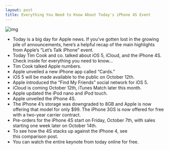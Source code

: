 ```yaml
---
layout: post
title: Everything You Need to Know About Today's iPhone 4S Event
---
```

![img](http://media.idownloadblog.com/wp-content/uploads/2011/10/Screen-Shot-2011-10-04-at-5.45.05-PM-e1317764795734.png)
* Today is a big day for Apple news. If you’ve gotten lost in the growing pile of announcements, here’s a helpful recap of the main highlights from Apple’s “Let’s Talk iPhone” event.
* Today Tim Cook and co. talked about iOS 5, iCloud, and the iPhone 4S. Check inside for everything you need to know…
* Tim Cook talked Apple numbers.
* Apple unveiled a new iPhone app called “Cards.”
* iOS 5 will be made available to the public on October 12th.
* Apple introduced the “Find My Friends” social network for iOS 5.
* iCloud is coming October 12th, iTunes Match later this month.
* Apple updated the iPod nano and iPod touch.
* Apple unveiled the iPhone 4S.
* The iPhone 4’s storage was downgraded to 8GB and Apple is now offering that model for only $99. The iPhone 3GS is now offered for free with a two-year carrier contract.
* Pre-orders for the iPhone 4S start on Friday, October 7th, with sales starting one week later on October 14th.
* To see how the 4S stacks up against the iPhone 4, see this comparison post.
* You can watch the entire keynote from today online for free.

